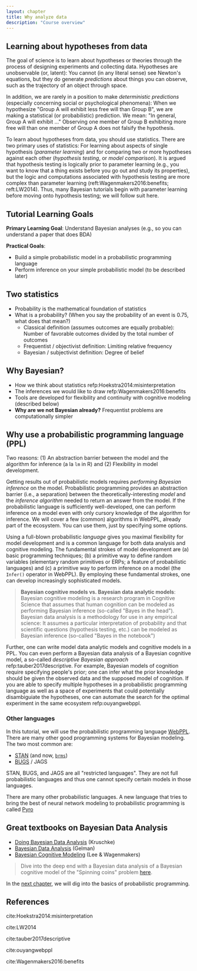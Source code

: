 ```yaml
---
layout: chapter
title: Why analyze data
description: "Course overview"
---
```


## Learning about hypotheses from data

The goal of science is to learn about hypotheses or theories through the process of designing experiments and collecting data. 
Hypotheses are unobservable (or, latent): You cannot (in any literal sense) see Newton's equations, but they do generate *predictions* about things you can observe, such as the trajectory of an object through space. 

In addition, we are rarely in a position to make *deterministic predictions* (especially concerning social or psychological phenomena): When we hypothesize "Group A will exhibit less free will than Group B", we are making a statistical (or probabilistic) prediction. We mean: "In general, Group A will exhibit ..."
Observing one member of Group B exhibiting more free will than one member of Group A does not falsify the hypothesis. 

To learn about hypotheses from data, you should use statistics. 
There are two primary uses of statistics: For learning about aspects of single hypothesis (*parameter learning*) and for comparing two or more hypotheses against each other (*hypothesis testing*, or *model comparison*). 
It is argued that hypothesis testing is logically prior to parameter learning (e.g., you want to know that a thing exists before you go out and study its properties), but the logic and computations associated with hypothesis testing are more complex than parameter learning (reft:Wagenmakers2016:benefits; reft:LW2014). 
Thus, many Bayesian tutorials begin with parameter learning before moving onto hypothesis testing; we will follow suit here.

## Tutorial Learning Goals

**Primary Learning Goal**: Understand Bayesian analyses (e.g., so you can understand a paper that does BDA)

**Practical Goals**:

- Build a simple probabilistic model in a probabilistic programming language
- Perform inference on your simple probabilistic model (to be described later)

## Two statistics

- Probability is the mathematical foundation of statistics
- What is a probability? (When you say the probability of an event is 0.75, what does that mean?)
	- Classical definition (assumes outcomes are equally probable): Number of favorable outcomes divided by the total number of outcomes 
	- Frequentist / objectivist definition: Limiting relative frequency
	- Bayesian / subjectivist definition: Degree of belief

## Why Bayesian?

- How we think about statistics refp:Hoekstra2014:misinterpretation
- The inferences we would like to draw refp:Wagenmakers2016:benefits
- Tools are developed for flexibility and continuity with cognitive modeling (described below)
- **Why are we not Bayesian already?** Frequentist problems are computationally simpler


## Why use a probabilistic programming language (PPL)

Two reasons: (1) An abstraction barrier between the model and the algorithm for inference (a la `lm` in R) and (2) Flexibility in model development. 

Getting results out of probabilistic models requires *performing Bayesian inference* on the model. 
Probabilistic programming provides an abstraction barrier (i.e., a separation) between the theoretically-interesting *model* and the *inference algorithm* needed to return an answer from the model. 
If the probabilistic language is sufficiently well-developed, one can perform inference on a model even with only cursory knowledge of the algorithm for inference.
We will cover a few (common) algorithms in WebPPL, already part of the ecosystem.
You can use them, just by specifying some options.

Using a full-blown probabilistic *language* gives you maximal flexibility for model development and is a common language for both data analysis and cognitive modeling. 
The fundamental strokes of model development are (a) basic programming techniques; (b) a primitive way to define random variables (elementary random primitives or ERPs; a feature of probabilistic languages) and (c) a primitive way to perform inference on a model (the `Infer()` operator in WebPPL).
By employing these fundamental strokes, one can develop increasingly sophisticated models.

> **Bayesian cognitive models vs. Bayesian data analytic models**: Bayesian cognitive modeling is a research program in Cognitive Science that assumes that human cognition can be modeled as performing Bayesian inference (so-called "Bayes in the head"). Bayesian data analysis is a methodology for use in any empirical science: It assumes a particular interpretation of probability and that scientific questions (hypothesis testing, etc.) can be modeled as Bayesian inference (so-called "Bayes in the notebook")

Further, one can write model data analytic models and cognitive models in a PPL.
You can even perform a Bayesian data analysis of a Bayesian cognitive model, a so-called *descriptive Bayesian approach* refp:tauber2017descriptive.
For example, Bayesian models of cognition require specifying people's prior; one can infer what the prior knowledge should be given the observed data and the supposed model of cognition. 
If you are able to specify multiple hypotheses in a probabilistic programming language as well as a space of experiments that could potentially disambiguiate the hypotheses, one can automate the search for the optimal experiment in the same ecosystem refp:ouyangwebppl. 
<!-- Cognitive modeling thought of as a separate domain from data analysis: Everybody does data analysis, not everyone models.  -->
<!-- New perspective: AS you start building data analytic models, this leads into cognitive modeling. (At some point, you transition.) -->


### Other languages

In this tutorial, we will use the probabilistic programming language [WebPPL](http://webppl.org). There are many other good programming systems for Bayesian modeling. The two most common are:

- [STAN](http://mc-stan.org) (and now, [`brms`](https://github.com/paul-buerkner/brms))
- [BUGS](http://www.openbugs.net/w/FrontPage) / JAGS

STAN, BUGS, and JAGS are all "restricted languages". They are not full probabilistic languages and thus one cannot specify certain models in those languages. 

There are many other probabilistic languages. A new language that tries to bring the best of neural network modeling to probabilistic programming is called [Pyro](http://pyro.ai)


## Great textbooks on Bayesian Data Analysis

- [Doing Bayesian Data Analysis](https://sites.google.com/site/doingbayesiandataanalysis/) (Kruschke)
- [Bayesian Data Analysis](http://www.stat.columbia.edu/~gelman/book/) (Gelman)
- [Bayesian Cognitive Modeling](https://bayesmodels.com) (Lee & Wagenmakers)


> Dive into the deep end with a Bayesian data analysis of a Bayesian cognitive model of the "Spinning coins" problem [here](https://probmods.org/chapters/14-bayesian-data-analysis.html).


In the [next chapter](2-introPPL.html), we will dig into the basics of probabilistic programming.


## References

cite:Hoekstra2014:misinterpretation

cite:LW2014

cite:tauber2017descriptive

cite:ouyangwebppl

cite:Wagenmakers2016:benefits



